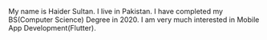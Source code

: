 My name is Haider Sultan.
I live in Pakistan.
I have completed my BS(Computer Science) Degree in 2020.
I am very much interested in Mobile App Development(Flutter).
